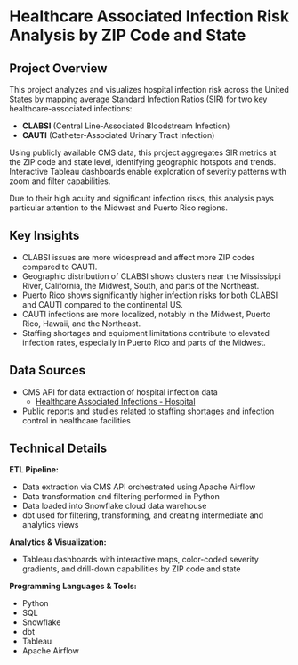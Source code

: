 # Healthcare Associated Infection Risk Analysis by ZIP Code and State

## Project Overview

This project analyzes and visualizes hospital infection risk across the United States by mapping average Standard Infection Ratios (SIR) for two key healthcare-associated infections:

- **CLABSI** (Central Line-Associated Bloodstream Infection)  
- **CAUTI** (Catheter-Associated Urinary Tract Infection)  

Using publicly available CMS data, this project aggregates SIR metrics at the ZIP code and state level, identifying geographic hotspots and trends. Interactive Tableau dashboards enable exploration of severity patterns with zoom and filter capabilities.

Due to their high acuity and significant infection risks, this analysis pays particular attention to the Midwest and Puerto Rico regions.

## Key Insights

- CLABSI issues are more widespread and affect more ZIP codes compared to CAUTI.  
- Geographic distribution of CLABSI shows clusters near the Mississippi River, California, the Midwest, South, and parts of the Northeast.  
- Puerto Rico shows significantly higher infection risks for both CLABSI and CAUTI compared to the continental US.  
- CAUTI infections are more localized, notably in the Midwest, Puerto Rico, Hawaii, and the Northeast.  
- Staffing shortages and equipment limitations contribute to elevated infection rates, especially in Puerto Rico and parts of the Midwest.

## Data Sources

- CMS API for data extraction of hospital infection data  
  - [Healthcare Associated Infections - Hospital](https://data.cms.gov/provider-data/dataset/77hc-ibv8#data-table)  
- Public reports and studies related to staffing shortages and infection control in healthcare facilities

## Technical Details

**ETL Pipeline:**  
- Data extraction via CMS API orchestrated using Apache Airflow  
- Data transformation and filtering performed in Python  
- Data loaded into Snowflake cloud data warehouse  
- dbt used for filtering, transforming, and creating intermediate and analytics views

**Analytics & Visualization:**  
- Tableau dashboards with interactive maps, color-coded severity gradients, and drill-down capabilities by ZIP code and state  

**Programming Languages & Tools:**  
- Python  
- SQL  
- Snowflake  
- dbt  
- Tableau  
- Apache Airflow
